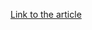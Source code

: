 [Link to the article](https://www.proofpoint.com/us/blog/threat-insight/bumblebee-buzzes-back-black)

